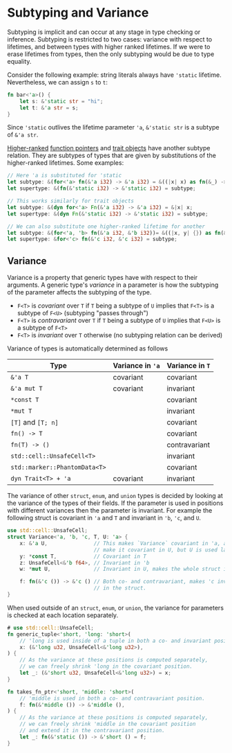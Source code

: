 # Subtyping and Variance

Subtyping is implicit and can occur at any stage in type checking or
inference. Subtyping is restricted to two cases:
variance with respect to lifetimes, and between types with higher ranked
lifetimes. If we were to erase lifetimes from types, then the only subtyping
would be due to type equality.

Consider the following example: string literals always have `'static`
lifetime. Nevertheless, we can assign `s` to `t`:

```rust
fn bar<'a>() {
    let s: &'static str = "hi";
    let t: &'a str = s;
}
```

Since `'static` outlives the lifetime parameter `'a`, `&'static str` is a
subtype of `&'a str`.

[Higher-ranked]&#32;[function pointers] and [trait objects] have another
subtype relation. They are subtypes of types that are given by substitutions of
the higher-ranked lifetimes. Some examples:

```rust
// Here 'a is substituted for 'static
let subtype: &(for<'a> fn(&'a i32) -> &'a i32) = &((|x| x) as fn(&_) -> &_);
let supertype: &(fn(&'static i32) -> &'static i32) = subtype;

// This works similarly for trait objects
let subtype: &(dyn for<'a> Fn(&'a i32) -> &'a i32) = &|x| x;
let supertype: &(dyn Fn(&'static i32) -> &'static i32) = subtype;

// We can also substitute one higher-ranked lifetime for another
let subtype: &(for<'a, 'b> fn(&'a i32, &'b i32))= &((|x, y| {}) as fn(&_, &_));
let supertype: &for<'c> fn(&'c i32, &'c i32) = subtype;
```

## Variance

Variance is a property that generic types have with respect to their arguments.
A generic type's *variance* in a parameter is how the subtyping of the
parameter affects the subtyping of the type.

* `F<T>` is *covariant* over `T` if `T` being a subtype of `U` implies that
  `F<T>` is a subtype of `F<U>` (subtyping "passes through")
* `F<T>` is *contravariant* over `T` if `T` being a subtype of `U` implies that
  `F<U>` is a subtype of `F<T>`
* `F<T>` is *invariant* over `T` otherwise (no subtyping relation can be
  derived)

Variance of types is automatically determined as follows

| Type                          | Variance in `'a`  | Variance in `T`   |
|-------------------------------|-------------------|-------------------|
| `&'a T`                       | covariant         | covariant         |
| `&'a mut T`                   | covariant         | invariant         |
| `*const T`                    |                   | covariant         |
| `*mut T`                      |                   | invariant         |
| `[T]` and `[T; n]`            |                   | covariant         |
| `fn() -> T`                   |                   | covariant         |
| `fn(T) -> ()`                 |                   | contravariant     |
| `std::cell::UnsafeCell<T>`    |                   | invariant         |
| `std::marker::PhantomData<T>` |                   | covariant         |
| `dyn Trait<T> + 'a`           | covariant         | invariant         |

The variance of other `struct`, `enum`, and `union` types is decided by
looking at the variance of the types of their fields. If the parameter is used
in positions with different variances then the parameter is invariant. For
example the following struct is covariant in `'a` and `T` and invariant in `'b`, `'c`,
and `U`.

```rust
use std::cell::UnsafeCell;
struct Variance<'a, 'b, 'c, T, U: 'a> {
    x: &'a U,               // This makes `Variance` covariant in 'a, and would
                            // make it covariant in U, but U is used later
    y: *const T,            // Covariant in T
    z: UnsafeCell<&'b f64>, // Invariant in 'b
    w: *mut U,              // Invariant in U, makes the whole struct invariant

    f: fn(&'c ()) -> &'c () // Both co- and contravariant, makes 'c invariant
                            // in the struct.
}
```

When used outside of an `struct`, `enum`, or `union`, the variance for parameters is checked at each location separately.

```rust
# use std::cell::UnsafeCell;
fn generic_tuple<'short, 'long: 'short>(
    // 'long is used inside of a tuple in both a co- and invariant position.
    x: (&'long u32, UnsafeCell<&'long u32>),
) {
    // As the variance at these positions is computed separately,
    // we can freely shrink 'long in the covariant position.
    let _: (&'short u32, UnsafeCell<&'long u32>) = x;
}

fn takes_fn_ptr<'short, 'middle: 'short>(
    // 'middle is used in both a co- and contravariant position.
    f: fn(&'middle ()) -> &'middle (),
) {
    // As the variance at these positions is computed separately,
    // we can freely shrink 'middle in the covariant position
    // and extend it in the contravariant position.
    let _: fn(&'static ()) -> &'short () = f;
}
```

[function pointers]: types/function-pointer.md
[Higher-ranked]: ../nomicon/hrtb.html
[trait objects]: types/trait-object.md
